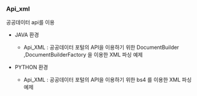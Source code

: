 ### Api_xml

공공데이터 api를 이용

- JAVA 환경
    - Api_XML   :   공공데이터 포털의 API을 이용하기 위한 DocumentBuilder ,DocumentBuilderFactory
            을 이용한 XML 파싱 예제

- PYTHON 환경
    - Api_XML   :   공공데이터 포털의 API을 이용하기 위한 bs4
            를 이용한 XML 파싱 예제


    
    
